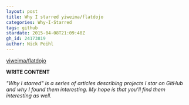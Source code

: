 ```yaml
---
layout: post
title: Why I starred yiweima/flatdojo
categories: Why-I-Starred
tags: github
stardate: 2015-04-08T21:09:40Z
gh_id: 24173819
author: Nick Peihl
---
```


[yiweima/flatdojo](https://github.com/yiweima/flatdojo)

**WRITE CONTENT**

*"Why I starred" is a series of articles describing projects I star on GitHub and why I found them interesting. My hope is that you'll find them interesting as well.*

